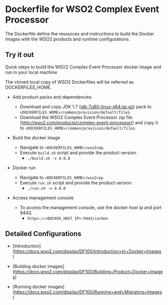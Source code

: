 # Dockerfile for WSO2 Complex Event Processor #
The Dockerfile define the resources and instructions to build the Docker images with the WSO2 products and runtime configurations.

## Try it out
Quick steps to build the WSO2 Complex Event Processor docker image and run in your local machine

The cloned local copy of WSO2 Dockerfiles will be referred as DOCKERFILES_HOME.

* Add product packs and dependencies
    - Download and copy JDK 1.7 ([jdk-7u80-linux-x64.tar.gz](http://www.oracle.com/technetwork/java/javase/downloads/jdk7-downloads-1880260.html)) pack to `<DOCKERFILES_HOME>/common/provision/default/files`.
    - Download the WSO2 Complex Event Processor zip file (http://wso2.com/products/complex-event-processor/) and copy it to `<DOCKERFILES_HOME>/common/provision/default/files`.

* Build the docker image
    - Navigate to `<DOCKERFILES_HOME>/wso2cep`.
    - Execute `build.sh` script and provide the product version.
        + `./build.sh -v 4.0.0`

* Docker run
    - Navigate to `<DOCKERFILES_HOME>/wso2cep`.
    - Execute `run.sh` script and provide the product version.
        + `./run.sh -v 4.0.0`

* Access management console
    -  To access the management console, use the docker host ip and port 9443.
        + `https://<DOCKER_HOST_IP>:9443/carbon`

## Detailed Configurations

* [Introduction] (https://docs.wso2.com/display/DF100/Introduction+to+Docker+Images)

* [Building docker images] (https://docs.wso2.com/display/DF100/Building+Product+Docker+Images)

* [Running docker images] (https://docs.wso2.com/display/DF100/Running+and+Migrating+Images)

